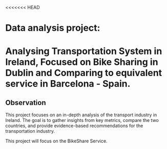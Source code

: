 <<<<<<< HEAD
# Data analysis project: 
# Analysing Transportation System in Ireland, Focused on Bike Sharing in Dublin and Comparing to  equivalent service in Barcelona - Spain.

## Observation

This project focuses on an in-depth analysis of the transport industry in Ireland. The goal is to gather insights from key metrics, compare the two countries, and provide evidence-based recommendations for the transportation industry.

This project will focus on the BikeShare Service.


